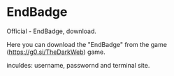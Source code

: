 # EndBadge
Official - EndBadge, download.



Here you can download the "EndBadge" from the game (https://g0.si/TheDarkWeb) game.

inculdes: username, passwornd and terminal site.
